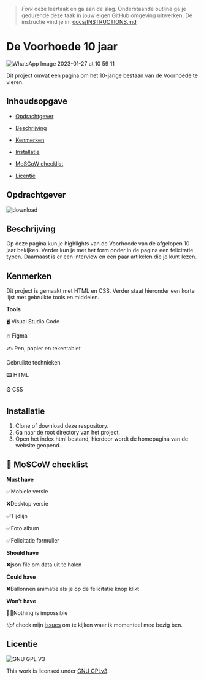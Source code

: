 > _Fork_ deze leertaak en ga aan de slag. Onderstaande outline ga je gedurende deze taak in jouw eigen GitHub omgeving uitwerken. De instructie vind je in: [docs/INSTRUCTIONS.md](docs/INSTRUCTIONS.md)

# De Voorhoede 10 jaar

![WhatsApp Image 2023-01-27 at 10 59 11](https://user-images.githubusercontent.com/112861166/215067175-d8a5348a-750b-4f19-b843-d6e0bcc72ae5.jpeg)

Dit project omvat een pagina om het 10-jarige bestaan van de Voorhoede te vieren.

## Inhoudsopgave

* [Opdrachtgever](https://github.com/Demivdm/De-Voorhoede-10-jaar#opdrachtgever) 

* [Beschrijving](https://github.com/Demivdm/De-Voorhoede-10-jaar#beschrijving) 

* [Kenmerken](https://github.com/Demivdm/De-Voorhoede-10-jaar#kenmerken) 

* [Installatie](https://github.com/Demivdm/De-Voorhoede-10-jaar#installatie)

* [MoSCoW checklist](https://github.com/Demivdm/De-Voorhoede-10-jaar#-moscow-checklist)

* [Licentie](https://github.com/Demivdm/De-Voorhoede-10-jaar#licentie)


## Opdrachtgever

![download](https://user-images.githubusercontent.com/112861166/214814439-1e7208b5-2007-438d-9587-7788203da906.png)

## Beschrijving

Op deze pagina kun je highlights van de Voorhoede van de afgelopen 10 jaar bekijken. Verder kun je met het form onder in de pagina een felicitatie typen. Daarnaast is er een interview en een paar artikelen die je kunt lezen.

## Kenmerken

Dit project is gemaakt met HTML en CSS. Verder staat hieronder een korte lijst met gebruikte tools en middelen.

**Tools**

🖥️ Visual Studio Code

🔥 Figma

✍ Pen, papier en tekentablet

Gebruikte technieken

📟 HTML

⌚ CSS

## Installatie

1. Clone of download deze respository.
2. Ga naar de root directory van het project.
3. Open het index.html bestand, hierdoor wordt de homepagina van de website geopend.

## 🎩 MoSCoW checklist

**Must have**
  
  ✅Mobiele versie
  
  ❌Desktop versie
  
  ✅Tijdlijn
  
  ✅Foto album
  
  ✅Felicitatie formulier

**Should have**

  ❌json file om data uit te halen

**Could have**

  ❌Ballonnen animatie als je op de felicitatie knop klikt

**Won't have**

  🦸‍♀️Nothing is impossible

_tip!_ check mijn [issues](https://github.com/Demivdm/De-Voorhoede-10-jaar/issues) om te kijken waar ik momenteel mee bezig ben.

## Licentie

![GNU GPL V3](https://www.gnu.org/graphics/gplv3-127x51.png)

This work is licensed under [GNU GPLv3](./LICENSE).
